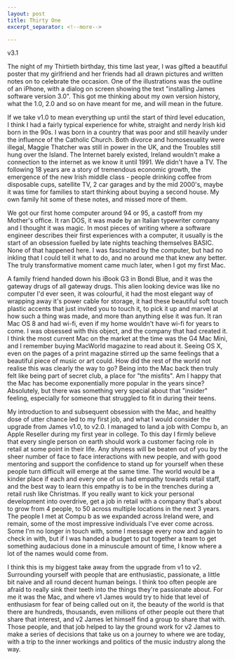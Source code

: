 ```yaml
---
layout: post
title: Thirty One
excerpt_separator: <!--more-->

---
```


v3.1 

The night of my Thirtieth birthday, this time last year, I was gifted a beautiful poster that my girlfriend and her friends had all drawn pictures and written notes on to celebrate the occasion. One of the illustrations was the outline of an iPhone, with a dialog on screen showing the text "installing James software version 3.0". This got me thinking about my own version history, what the 1.0, 2.0 and so on have meant for me, and will mean in the future.

<!--more-->

If we take v1.0 to mean everything up until the start of third level education, I think I had a fairly typical experience for white, straight and nerdy Irish kid born in the 90s. I was born in a country that was poor and still heavily under the influence of the Catholic Church. Both divorce and homosexuality were illegal, Maggie Thatcher was still in power in the UK, and the Troubles still hung over the Island. The Internet barely existed, Ireland wouldn't make a connection to the internet as we know it until 1991. We didn't have a TV. The following 18 years are a story of tremendous economic growth, the emergence of the new Irish middle class - people drinking coffee from disposable cups, satellite TV, 2 car garages and by the mid 2000's, maybe it was time for families to start thinking about buying a second house. My own family hit some of these notes, and missed more of them.

We got our first home computer around 94 or 95, a castoff from my Mother's office. It ran DOS, it was made by an Italian typewriter company and I thought it was magic. In most pieces of writing where a software engineer describes their first experiences with a computer, it usually is the start of an obsession fuelled by late nights teaching themselves BASIC. None of that happened here. I was fascinated by the computer, but had no inkling that I could tell it what to do, and no around me that knew any better. The truly transformative moment came much later, when I got my first Mac.

A family friend handed down his iBook G3 in Bondi Blue, and it was the gateway drugs of all gateway drugs. This alien looking device was like no computer I'd ever seen, it was colourful, it had the most elegant way of wrapping away it's power cable for storage, it had these beautiful soft touch plastic accents that just invited you to touch it, to pick it up and marvel at how such a thing was made, and more than anything else it was fun. It ran Mac OS 8 and had wi-fi, even if my home wouldn't have wi-fi for years to come. I was obsessed with this object, and the company that had created it. I think the most current Mac on the market at the time was the G4 Mac Mini, and I remember buying MacWorld magazine to read about it. Seeing OS X, even on the pages of a print magazine stirred up the same feelings that a beautiful piece of music or art could. How did the rest of the world not realise this was clearly the way to go? Being into the Mac back then truly felt like being part of secret club, a place for "the misfits". Am I happy that the Mac has become exponentially more popular in the years since? Absolutely, but there was something very special about that "insider" feeling, especially for someone that struggled to fit in during their teens.

My introduction to and subsequent obsession with the Mac, and healthy dose of utter chance led to my first job, and what I would consider the upgrade from James v1.0, to v2.0. I managed to land a job with Compu b, an Apple Reseller during my first year in college. To this day I firmly believe that every single person on earth should work a customer facing role in retail at some point in their life. Any shyness will be beaten out of you by the sheer number of face to face interactions with new people, and with good mentoring and support the confidence to stand up for yourself when these people turn difficult will emerge at the same time. The world would be a kinder place if each and every one of us had empathy towards retail staff, and the best way to learn this empathy is to be in the trenches during a retail rush like Christmas. If you really want to kick your personal development into overdrive, get a job in retail with a company that's about to grow from 4 people, to 50 across multiple locations in the next 3 years. The people I met at Compu b as we expanded across Ireland were, and remain, some of the most impressive individuals I've ever come across. Some I'm no longer in touch with, some I message every now and again to check in with, but if I was handed a budget to put together a team to get something audacious done in a minuscule amount of time, I know where a lot of the names would come from.

I think this is my biggest take away from the upgrade from v1 to v2. Surrounding yourself with people that are enthusiastic, passionate, a little bit naive and all round decent human beings. I think too often people are afraid to really sink their teeth into the things they're passionate about. For me it was the Mac, and where v1 James would try to hide that level of enthusiasm for fear of being called out on it, the beauty of the world is that there are hundreds, thousands, even millions of other people out there that share that interest, and v2 James let himself find a group to share that with. Those people, and that job helped to lay the ground work for v2 James to make a series of decisions that take us on a journey to where we are today, with a trip to the inner workings and politics of the music industry along the way.
